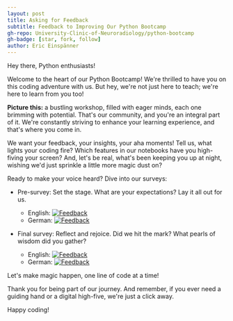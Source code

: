 ```yaml
---
layout: post
title: Asking for Feedback
subtitle: Feedback to Improving Our Python Bootcamp
gh-repo: University-Clinic-of-Neuroradiology/python-bootcamp
gh-badge: [star, fork, follow]
author: Eric Einspänner
---
```

Hey there, Python enthusiasts!

Welcome to the heart of our Python Bootcamp! We're thrilled to have you on this coding adventure with us. But hey, we're not just here to teach; we're here to learn from you too!

**Picture this:** a bustling workshop, filled with eager minds, each one brimming with potential. That's our community, and you're an integral part of it. We're constantly striving to enhance your learning experience, and that's where you come in.

We want your feedback, your insights, your aha moments! Tell us, what lights your coding fire? Which features in our notebooks have you high-fiving your screen? And, let's be real, what's been keeping you up at night, wishing we'd just sprinkle a little more magic dust on?

Ready to make your voice heard? Dive into our surveys:

- Pre-survey: Set the stage. What are your expectations? Lay it all out for us.
  - English: [![Feedback](https://img.shields.io/badge/Feedback-red.svg)](https://forms.gle/yb4ALTYZNqP9iMYMA)
  - German: [![Feedback](https://img.shields.io/badge/Feedback-red.svg)](https://forms.gle/6BqMkjzTYnbCj2Jo6)

- Final survey: Reflect and rejoice. Did we hit the mark? What pearls of wisdom did you gather?
  - English: [![Feedback](https://img.shields.io/badge/Feedback-red.svg)](https://forms.gle/1CAPNZQUXqmMaQYr6)
  - German: [![Feedback](https://img.shields.io/badge/Feedback-red.svg)](https://forms.gle/JLGC237pbgSWyrv3A)

Let's make magic happen, one line of code at a time!

Thank you for being part of our journey. And remember, if you ever need a guiding hand or a digital high-five, we're just a click away.

Happy coding!